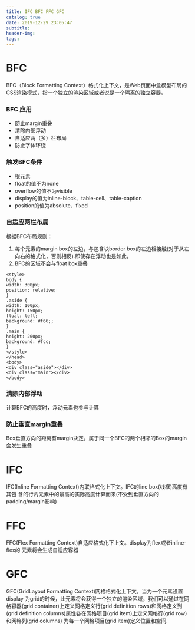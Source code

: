 ```yaml
---
title: IFC BFC FFC GFC
catalog: true
date: 2019-12-29 23:05:47
subtitle:
header-img:
tags:
---
```

# BFC
BFC（Block Formatting Context）格式化上下文，是Web页面中盒模型布局的CSS渲染模式，指一个独立的渲染区域或者说是一个隔离的独立容器。 

### BFC 应用
- 防止margin重叠
- 清除内部浮动
- 自适应两（多）栏布局
- 防止字体环绕

### 触发BFC条件
- 根元素
- float的值不为none
- overflow的值不为visible
- display的值为inline-block、table-cell、table-caption
- position的值为absolute、fixed

### ⾃适应两栏布局
根据BFC布局规则：
1.  每个元素的margin box的左边，与包含块border box的左边相接触(对于从左向右的格式化，否则相反).即使存在浮动也是如此。
2. BFC的区域不会与float box重叠
```
<style>
body {
width: 300px;
position: relative;
}
.aside {
width: 100px;
height: 150px;
float: left;
background: #f66;;
}
.main {
height: 200px;
background: #fcc;
}
</style>
</head>
<body>
<div class="aside"></div>
<div class="main"></div>
</body>
```

### 清除内部浮动
计算BFC的⾼度时，浮动元素也参与计算

### 防⽌垂直margin重叠
Box垂直⽅向的距离有margin决定。属于同⼀个BFC的两个相邻的Box的margin会发⽣重叠

# IFC
IFC(Inline Formatting Context)内联格式化上下⽂。IFC的line box(线框)⾼度有其包
含的⾏内元素中的最⾼的实际⾼度计算⽽来(不受到垂直⽅向的padding/margin影响)

# FFC
FFC(Flex Formatting Context)⾃适应格式化下上⽂。display为flex或者inline-flex的
元素将会⽣成⾃适应容器

# GFC
GFC(GridLayout Formatting Context)⽹格格式化上下⽂。当为⼀个元素设置display
为grid的时候，此元素将会获得⼀个独⽴的渲染区域，我们可以通过在⽹格容器(grid
container)上定义⽹格定义⾏(grid definition rows)和⽹格定义列(grid definition
columns)属性各在⽹格项⽬(grid item)上定义⽹格⾏(grid row)和⽹格列(grid columns)
为每⼀个⽹格项⽬(grid item)定义位置和空间.